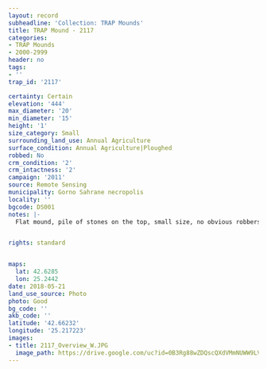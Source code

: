 ```yaml
---
layout: record
subheadline: 'Collection: TRAP Mounds'
title: TRAP Mound - 2117
categories:
- TRAP Mounds
- 2000-2999
header: no
tags:
- ''
trap_id: '2117'

certainty: Certain
elevation: '444'
max_diameter: '20'
min_diameter: '15'
height: '1'
size_category: Small
surrounding_land_use: Annual Agriculture
surface_condition: Annual Agriculture|Ploughed
robbed: No
crm_condition: '2'
crm_intactness: '2'
campaign: '2011'
source: Remote Sensing
municipality: Gorno Sahrane necropolis
locality: ''
bgcode: DS001
notes: |-
  Flat mound, pile of stones on the top, small size, no obvious robbers' trenchs.


rights: standard


maps:
  lat: 42.6285
  lon: 25.2442
date: 2018-05-21
land_use_source: Photo
photo: Good
bg_code: ''
akb_code: ''
latitude: '42.66232'
longitude: '25.217223'
images:
- title: 2117_Overview_W.JPG
  image_path: https://drive.google.com/uc?id=0B3Rg88wZDQscQXdVMmNUWW9LVE0
---
```

